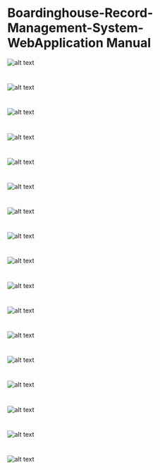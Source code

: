 # Boardinghouse-Record-Management-System-WebApplication Manual

![alt text](https://github.com/yacunas/Boardinghouse-Record-Management-System-WebApp/blob/master/documentation/Slide1.PNG?raw=true)
#
![alt text](https://github.com/yacunas/Boardinghouse-Record-Management-System-WebApp/blob/master/documentation/Slide2.PNG?raw=true)
#
![alt text](https://github.com/yacunas/Boardinghouse-Record-Management-System-WebApp/blob/master/documentation/Slide3.PNG?raw=true)
#
![alt text](https://github.com/yacunas/Boardinghouse-Record-Management-System-WebApp/blob/master/documentation/Slide4.PNG?raw=true)
#
![alt text](https://github.com/yacunas/Boardinghouse-Record-Management-System-WebApp/blob/master/documentation/Slide5.PNG?raw=true)
#
![alt text](https://github.com/yacunas/Boardinghouse-Record-Management-System-WebApp/blob/master/documentation/Slide6.PNG?raw=true)
#
![alt text](https://github.com/yacunas/Boardinghouse-Record-Management-System-WebApp/blob/master/documentation/Slide7.PNG?raw=true)
#
![alt text](https://github.com/yacunas/Boardinghouse-Record-Management-System-WebApp/blob/master/documentation/Slide8.PNG?raw=true)
#
![alt text](https://github.com/yacunas/Boardinghouse-Record-Management-System-WebApp/blob/master/documentation/Slide9.PNG?raw=true)
#
![alt text](https://github.com/yacunas/Boardinghouse-Record-Management-System-WebApp/blob/master/documentation/Slide10.PNG?raw=true)
#
![alt text](https://github.com/yacunas/Boardinghouse-Record-Management-System-WebApp/blob/master/documentation/Slide11.PNG?raw=true)
#
![alt text](https://github.com/yacunas/Boardinghouse-Record-Management-System-WebApp/blob/master/documentation/Slide12.PNG?raw=true)
#
![alt text](https://github.com/yacunas/Boardinghouse-Record-Management-System-WebApp/blob/master/documentation/Slide13.PNG?raw=true)
#
![alt text](https://github.com/yacunas/Boardinghouse-Record-Management-System-WebApp/blob/master/documentation/Slide14.PNG?raw=true)
#
![alt text](https://github.com/yacunas/Boardinghouse-Record-Management-System-WebApp/blob/master/documentation/Slide15.PNG?raw=true)
#
![alt text](https://github.com/yacunas/Boardinghouse-Record-Management-System-WebApp/blob/master/documentation/Slide16.PNG?raw=true)
#
![alt text](https://github.com/yacunas/Boardinghouse-Record-Management-System-WebApp/blob/master/documentation/Slide17.PNG?raw=true)
